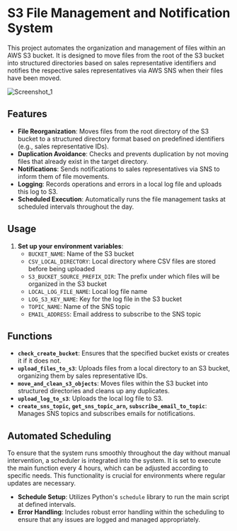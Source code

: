 # S3 File Management and Notification System

This project automates the organization and management of files within an AWS S3 bucket. It is designed to move files from the root of the S3 bucket into structured directories based on sales representative identifiers and notifies the respective sales representatives via AWS SNS when their files have been moved.

![Screenshot_1](https://github.com/Mohamed-kittany/S3-File-Management-and-Notification-System/assets/161580792/517e7348-16f3-4d87-9fdc-2137295d2c6b)


## Features

- **File Reorganization**: Moves files from the root directory of the S3 bucket to a structured directory format based on predefined identifiers (e.g., sales representative IDs).
- **Duplication Avoidance**: Checks and prevents duplication by not moving files that already exist in the target directory.
- **Notifications**: Sends notifications to sales representatives via SNS to inform them of file movements.
- **Logging**: Records operations and errors in a local log file and uploads this log to S3.
- **Scheduled Execution**: Automatically runs the file management tasks at scheduled intervals throughout the day.

## Usage

1. **Set up your environment variables**:
   - `BUCKET_NAME`: Name of the S3 bucket
   - `CSV_LOCAL_DIRECTORY`: Local directory where CSV files are stored before being uploaded
   - `S3_BUCKET_SOURCE_PREFIX_DIR`: The prefix under which files will be organized in the S3 bucket
   - `LOCAL_LOG_FILE_NAME`: Local log file name
   - `LOG_S3_KEY_NAME`: Key for the log file in the S3 bucket
   - `TOPIC_NAME`: Name of the SNS topic
   - `EMAIL_ADDRESS`: Email address to subscribe to the SNS topic

## Functions

- **`check_create_bucket`**: Ensures that the specified bucket exists or creates it if it does not.
- **`upload_files_to_s3`**: Uploads files from a local directory to an S3 bucket, organizing them by sales representative IDs.
- **`move_and_clean_s3_objects`**: Moves files within the S3 bucket into structured directories and cleans up any duplicates.
- **`upload_log_to_s3`**: Uploads the local log file to S3.
- **`create_sns_topic`, `get_sns_topic_arn`, `subscribe_email_to_topic`**: Manages SNS topics and subscribes emails for notifications.

## Automated Scheduling

To ensure that the system runs smoothly throughout the day without manual intervention, a scheduler is integrated into the system. It is set to execute the main function every 4 hours, which can be adjusted according to specific needs. This functionality is crucial for environments where regular updates are necessary.

- **Schedule Setup**: Utilizes Python's `schedule` library to run the main script at defined intervals.
- **Error Handling**: Includes robust error handling within the scheduling to ensure that any issues are logged and managed appropriately.
